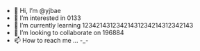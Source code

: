 - 👋 Hi, I’m @yjbae
- 👀 I’m interested in 0133
- 🌱 I’m currently learning 12342143123421431234214312342143
- 💞️ I’m looking to collaborate on 196884
- 📫 How to reach me ...  -_- 

<!---
yjbbae/yjbbae is a ✨ special ✨ repository because its `README.md` (this file) appears on your GitHub profile.
You can click the Preview link to take a look at your changes.
--->
